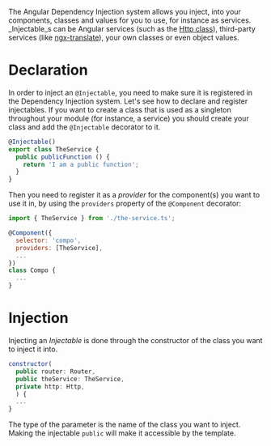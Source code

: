 The Angular Dependency Injection system allows you inject, into your components, classes and values for you to use, for instance as services. _Injectable_s can be Angular services (such as the [Http class](https://angular.io/docs/ts/latest/api/http/index/Http-class.html)), third-party services (like [ngx-translate](https://github.com/ngx-translate/core)), your own classes or even object values.

# Declaration

In order to inject an `@Injectable`, you need to make sure it is registered in the Dependency Injection system. Let's see how to declare and register injectables. If you want to create a class that is used as a singleton throughout your module (for instance, a service) you should create your class and add the `@Injectable` decorator to it.

```javascript
@Injectable()
export class TheService {
  public publicFunction () {
    return 'I am a public function';
  }
}
```

Then you need to register it as a _provider_ for the component(s) you want to use it in, by using the `providers` property of the `@Component` decorator:

```javascript
import { TheService } from './the-service.ts';

@Component({
  selector: 'compo',
  providers: [TheService],
  ...
})
class Compo {
  ...
}
```

# Injection

Injecting an _Injectable_ is done through the constructor of the class you want to inject it into.

```javascript
constructor(
  public router: Router,
  public theService: TheService,
  private http: Http,
  ) {
  ...
}
```

The type of the parameter is the name of the class you want to inject. Making the injectable `public` will make it accessible by the template.
